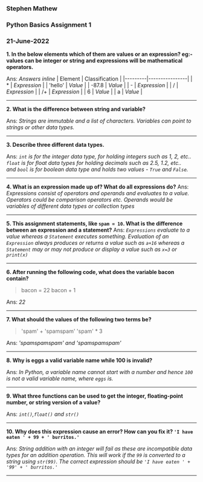### Stephen Mathew
### Python Basics Assignment 1
### 21-June-2022

**1. In the below elements which of them are values or an expression? eg:- values can be integer or string and expressions will be mathematical operators.**

Ans: _Answers inline_
| Element | Classification |
|---------|----------------|
| \*      | _Expression_   |
| 'hello' | _Value_        |
| -87.8   | _Value_        |
| \-      | _Expression_   |
| /       | _Expression_   |
| /+      | _Expression_   |
| 6       | _Value_        |
| a       | _Value_        |


- - -

**2. What is the difference between string and variable?**

Ans: _Strings are immutable and a list of characters. Variables can point to strings or other data types._

- - -

**3. Describe three different data types.**

Ans: _`int` is for the integer data type, for holding integers such as 1, 2, etc..   `float` is for float data types for holding decimals such as 2.5, 1.2, etc..   
and `bool` is for boolean data type and holds two values - `True` and `False`._ 

- - -

**4. What is an expression made up of? What do all expressions do?**
Ans: _Expressions consist of operators and operands and evaluates to a value. Operators could be comparison operators etc. Operands would be variables of different data types or collection types_

- - -

**5. This assignment statements, like `spam = 10`. What is the difference between an expression and a statement?**
Ans: _`Expressions` evaluate to a value whereas a `Statement` executes something. Evaluation of an `Expression` always produces or returns a value such as `a+16` whereas a `Statement` may or may not produce or display a value such as `x=3` or `print(x)`_

- - -

**6. After running the following code, what does the variable bacon contain?**
> bacon = 22
> bacon + 1

Ans: _22_

- - -

**7. What should the values of the following two terms be?**
> 'spam' + 'spamspam'
> 'spam' * 3

Ans: _'spamspamspam' and 'spamspamspam'_ 

- - -

**8. Why is eggs a valid variable name while 100 is invalid?**

Ans: _In Python, a variable name cannot start with a number and hence `100` is not a valid variable name, where `eggs` is._

- - -

**9.  What three functions can be used to get the integer, floating-point number, or string version of a value?**

Ans: _`int()`,`float()` and `str()`_

- - -

**10. Why does this expression cause an error? How can you fix it?
`'I have eaten ' + 99 + ' burritos.'`**

Ans: _String addition with an integer will fail as these are incompatible data types for an addition operation. This will work if the `99` is converted to a string using `str(99)`. The correct expression should be `'I have eaten ' + '99' + ' burritos.'`_

- - -


